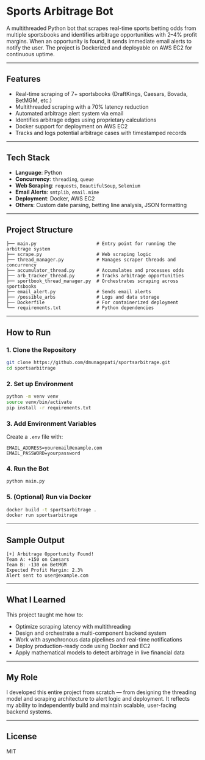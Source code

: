 # Sports Arbitrage Bot

A multithreaded Python bot that scrapes real-time sports betting odds from multiple sportsbooks and identifies arbitrage opportunities with 2–4% profit margins. When an opportunity is found, it sends immediate email alerts to notify the user. The project is Dockerized and deployable on AWS EC2 for continuous uptime.

---

## Features

- Real-time scraping of 7+ sportsbooks (DraftKings, Caesars, Bovada, BetMGM, etc.)
- Multithreaded scraping with a 70% latency reduction
- Automated arbitrage alert system via email
- Identifies arbitrage edges using proprietary calculations
- Docker support for deployment on AWS EC2
- Tracks and logs potential arbitrage cases with timestamped records

---

## Tech Stack

- **Language**: Python  
- **Concurrency**: `threading`, `queue`  
- **Web Scraping**: `requests`, `BeautifulSoup`, `Selenium`  
- **Email Alerts**: `smtplib`, `email.mime`  
- **Deployment**: Docker, AWS EC2  
- **Others**: Custom date parsing, betting line analysis, JSON formatting

---

## Project Structure

```
├── main.py                      # Entry point for running the arbitrage system
├── scrape.py                    # Web scraping logic
├── thread_manager.py            # Manages scraper threads and concurrency
├── accumulator_thread.py        # Accumulates and processes odds
├── arb_tracker_thread.py        # Tracks arbitrage opportunities
├── sportbook_thread_manager.py  # Orchestrates scraping across sportsbooks
├── email_alert.py               # Sends email alerts
├── /possible_arbs               # Logs and data storage
├── Dockerfile                   # For containerized deployment
└── requirements.txt             # Python dependencies
```

---

## How to Run

### 1. Clone the Repository

```bash
git clone https://github.com/dmunagapati/sportsarbitrage.git
cd sportsarbitrage
```

### 2. Set up Environment

```bash
python -m venv venv
source venv/bin/activate
pip install -r requirements.txt
```

### 3. Add Environment Variables

Create a `.env` file with:

```
EMAIL_ADDRESS=youremail@example.com
EMAIL_PASSWORD=yourpassword
```

### 4. Run the Bot

```bash
python main.py
```

### 5. (Optional) Run via Docker

```bash
docker build -t sportsarbitrage .
docker run sportsarbitrage
```

---

## Sample Output

```
[+] Arbitrage Opportunity Found!
Team A: +150 on Caesars
Team B: -130 on BetMGM
Expected Profit Margin: 2.3%
Alert sent to user@example.com
```

---

## What I Learned

This project taught me how to:

- Optimize scraping latency with multithreading
- Design and orchestrate a multi-component backend system
- Work with asynchronous data pipelines and real-time notifications
- Deploy production-ready code using Docker and EC2
- Apply mathematical models to detect arbitrage in live financial data

---

## My Role

I developed this entire project from scratch — from designing the threading model and scraping architecture to alert logic and deployment. It reflects my ability to independently build and maintain scalable, user-facing backend systems.

---

## License

MIT
